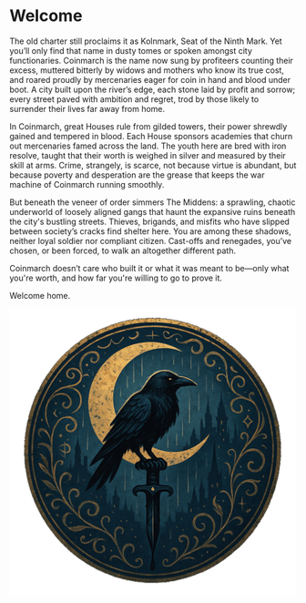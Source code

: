 # Welcome

The old charter still proclaims it as Kolnmark, Seat of the Ninth Mark. Yet you’ll only find that name in dusty tomes or spoken amongst city functionaries. Coinmarch is the name now sung by profiteers counting their excess, muttered bitterly by widows and mothers who know its true cost, and roared proudly by mercenaries eager for coin in hand and blood under boot. A city built upon the river’s edge, each stone laid by profit and sorrow; every street paved with ambition and regret, trod by those likely to surrender their lives far away from home.

In Coinmarch, great Houses rule from gilded towers, their power shrewdly gained and tempered in blood. Each House sponsors academies that churn out mercenaries famed across the land. The youth here are bred with iron resolve, taught that their worth is weighed in silver and measured by their skill at arms. Crime, strangely, is scarce, not because virtue is abundant, but because poverty and desperation are the grease that keeps the war machine of Coinmarch running smoothly.

But beneath the veneer of order simmers The Middens: a sprawling, chaotic underworld of loosely aligned gangs that haunt the expansive ruins beneath the city's bustling streets. Thieves, brigands, and misfits who have slipped between society’s cracks find shelter here. You are among these shadows, neither loyal soldier nor compliant citizen. Cast-offs and renegades, you’ve chosen, or been forced, to walk an altogether different path.

Coinmarch doesn’t care who built it or what it was meant to be—only what you're worth, and how far you're willing to go to prove it.

Welcome home.

![](../images/Coinmarch_Logo.png)